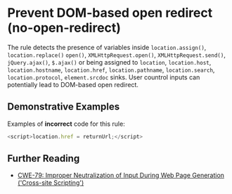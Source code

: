 # Prevent DOM-based open redirect (no-open-redirect)

The rule detects the presence of variables inside `location.assign()`, `location.replace()` `open()`, `XMLHttpRequest.open()`, `XMLHttpRequest.send()`, `jQuery.ajax()`, `$.ajax()` or being assigned to `location`, `location.host`, `location.hostname`, `location.href`, `location.pathname`, `location.search`, `location.protocol`, `element.srcdoc` sinks. User countrol inputs can potentially lead to DOM-based open redirect.

## Demonstrative Examples

Examples of **incorrect** code for this rule:

```js
<script>location.href = returnUrl;</script>
```

## Further Reading

- [CWE-79: Improper Neutralization of Input During Web Page Generation ('Cross-site Scripting')](https://cwe.mitre.org/data/definitions/79.html)
